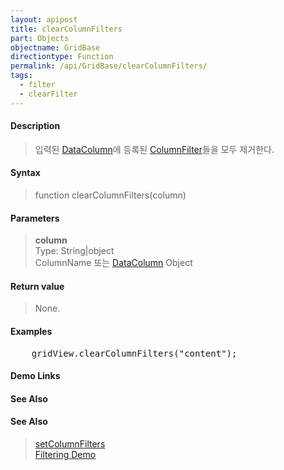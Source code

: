 ```yaml
---
layout: apipost
title: clearColumnFilters
part: Objects
objectname: GridBase
directiontype: Function
permalink: /api/GridBase/clearColumnFilters/
tags:
  - filter
  - clearFilter
---
```



#### Description

> 입력된 [DataColumn](/api/types/DataColumn/)에 등록된 [ColumnFilter](/api/types/ColumnFilter/)들을 모두 제거한다.  

#### Syntax

> function clearColumnFilters(column)  

#### Parameters

> **column**  
> Type: String\|object  
> ColumnName 또는 [DataColumn](/api/types/DataColumn/) Object  

#### Return value

> None.  

#### Examples 

<pre class="prettyprint">
    gridView.clearColumnFilters("content");
</pre>

#### Demo Links
#### See Also

#### See Also
> [setColumnFilters](/api/GridBase/setColumnFilters)    
> [Filtering Demo](http://demo.realgrid.com/Demo/ColumnFiltering)